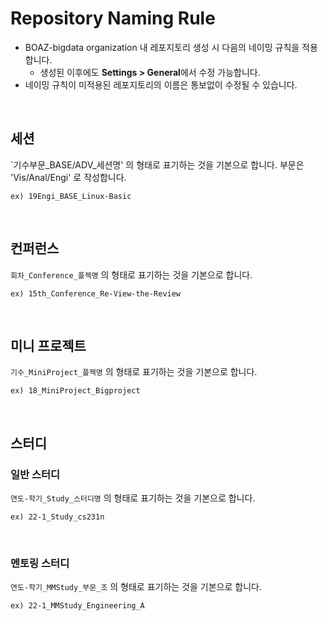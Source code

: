 # Repository Naming Rule
* BOAZ-bigdata organization 내 레포지토리 생성 시 다음의 네이밍 규칙을 적용합니다.
  + 생성된 이후에도 **Settings > General**에서 수정 가능합니다.
* 네이밍 규칙이 미적용된 레포지토리의 이름은 통보없이 수정될 수 있습니다.

</br>

## 세션
`기수부문_BASE/ADV_세션명' 의 형태로 표기하는 것을 기본으로 합니다.
부문은 'Vis/Anal/Engi' 로 작성합니다.
```
ex) 19Engi_BASE_Linux-Basic
```
</br>

## 컨퍼런스
`회차_Conference_플젝명` 의 형태로 표기하는 것을 기본으로 합니다.
```
ex) 15th_Conference_Re-View-the-Review
```
</br>

## 미니 프로젝트
`기수_MiniProject_플젝명` 의 형태로 표기하는 것을 기본으로 합니다.
```
ex) 18_MiniProject_Bigproject
```
</br>

## 스터디

### 일반 스터디
`연도-학기_Study_스터디명` 의 형태로 표기하는 것을 기본으로 합니다.
```
ex) 22-1_Study_cs231n
```
</br>

### 멘토링 스터디
`연도-학기_MMStudy_부문_조` 의 형태로 표기하는 것을 기본으로 합니다.
```
ex) 22-1_MMStudy_Engineering_A
```
</br>
